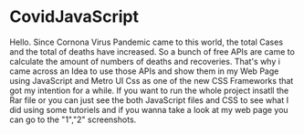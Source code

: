 # CovidJavaScript
Hello.
Since Cornona Virus Pandemic came to this world, the total Cases and the total of deaths have increased.
So a bunch of free APIs are came to calculate the amount of numbers of deaths and recoveries.
That's why i came across an Idea to use those APIs and show them in my Web Page using JavaScript and Metro UI Css as one of the new CSS Frameworks that got my intention for a while.
If you want to run the whole project insatll the Rar file or you can just see the both JavaScript files and CSS to see what I did using some tutoriels and if you wanna take a look at my web page you can go to the "1","2" screenshots.
